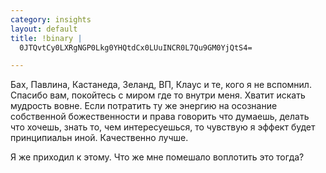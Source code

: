 ```yaml
--- 
category: insights
layout: default
title: !binary |
  0JTQvtCy0LXRgNGP0Lkg0YHQtdCx0LUuINCR0L7Qu9GM0YjQtS4=

---
```

Бах, Павлина, Кастанеда, Зеланд, ВП, Клаус и те, кого я не вспомнил. Спасибо вам, покойтесь с миром где то внутри меня. Хватит искать мудрость вовне. Если потратить ту же энергию на осознание собственной божественности и права говорить что думаешь, делать что хочешь, знать то, чем интересуешься, то чувствую я эффект будет принципиальн иной. Качественно лучше.

Я же приходил к этому. Что же мне помешало воплотить это тогда? 
